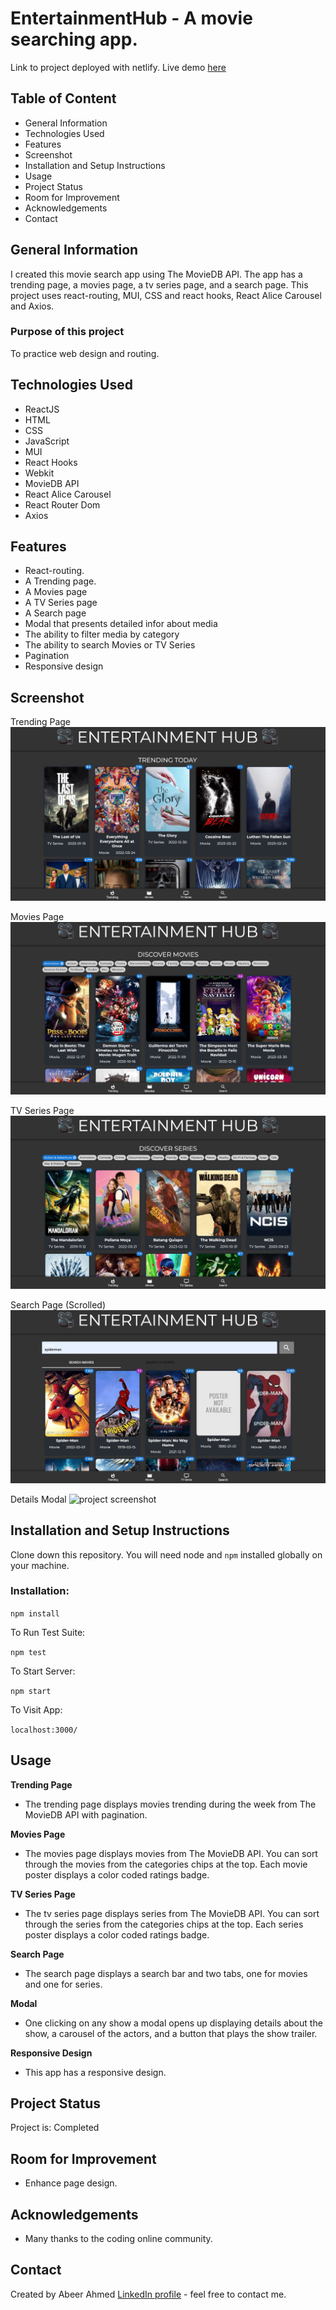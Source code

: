 # EntertainmentHub - A movie searching app.
Link to project deployed with netlify. Live demo [here](https://abeers-entertainment-hub.netlify.app/)

## Table of Content
* General Information
* Technologies Used
* Features
* Screenshot
* Installation and Setup Instructions
* Usage
* Project Status
* Room for Improvement
* Acknowledgements
* Contact

## General Information
I created this movie search app using The MovieDB API. The app has a trending page, a movies page, a tv series page, and a search page. This project uses react-routing, MUI, CSS and react hooks, React Alice Carousel and Axios.


### Purpose of this project
To practice web design and routing.

## Technologies Used
* ReactJS
* HTML
* CSS
* JavaScript
* MUI
* React Hooks
* Webkit
* MovieDB API
* React Alice Carousel
* React Router Dom
* Axios


## Features
* React-routing.
* A Trending page. 
* A Movies page
* A TV Series page
* A Search page
* Modal that presents detailed infor about media
* The ability to filter media by category
* The ability to search Movies or TV Series
* Pagination
* Responsive design

## Screenshot
Trending Page
![project screenshot](trending.png)

Movies Page
![project screenshot](movies.png)

TV Series Page
![project screenshot](series.png)

Search Page (Scrolled)
![project screenshot](search.png)

Details Modal
![project screenshot](modal.png)

## Installation and Setup Instructions

Clone down this repository. You will need node and `npm` installed globally on your machine.

### Installation:

`npm install`

To Run Test Suite:

`npm test`

To Start Server:

`npm start`

To Visit App:

`localhost:3000/`

## Usage

**Trending Page**

* The trending page displays movies trending during the week from The MovieDB API with pagination. 

**Movies Page**

* The movies page displays movies from The MovieDB API. You can sort through the movies from the categories chips at the top. Each movie poster displays a color coded ratings badge.

**TV Series Page**

* The tv series page displays series from The MovieDB API. You can sort through the series from the categories chips at the top. Each series poster displays a color coded ratings badge.

**Search Page**

* The search page displays a search bar and two tabs, one for movies and one for series. 

**Modal**

* One clicking on any show a modal opens up displaying details about the show, a carousel of the actors, and a button that plays the show trailer.

**Responsive Design**

* This app has a responsive design.


## Project Status
Project is: Completed

## Room for Improvement
* Enhance page design.

## Acknowledgements
* Many thanks to the coding online community.

## Contact
Created by Abeer Ahmed [LinkedIn profile](https://www.linkedin.com/in/abeerdev/) - feel free to contact me.

